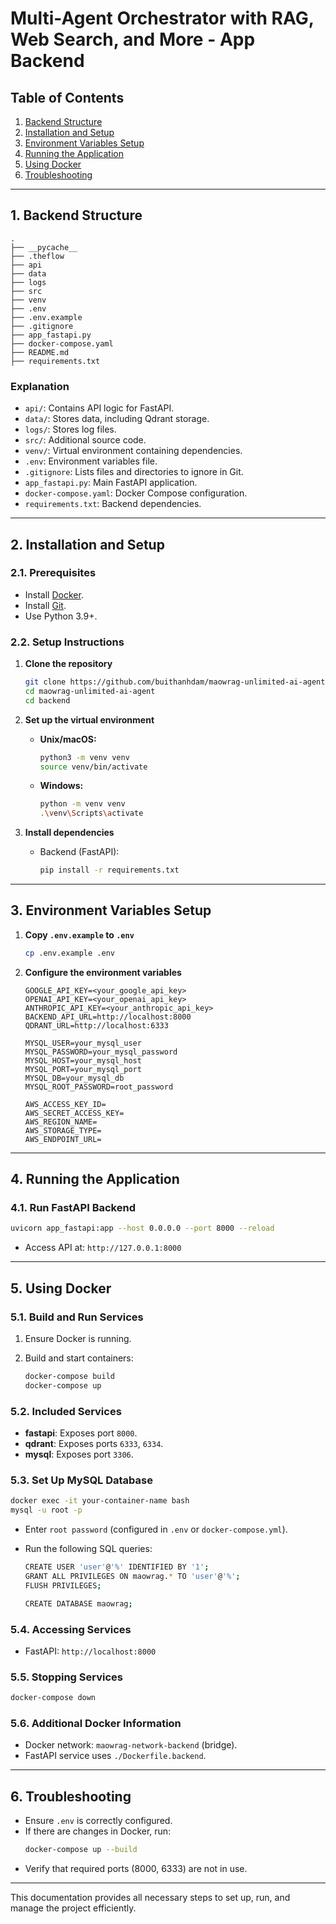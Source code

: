 # Multi-Agent Orchestrator with RAG, Web Search, and More - App Backend

## Table of Contents

1. [Backend Structure](#1-backend-structure)
2. [Installation and Setup](#2-installation-and-setup)
3. [Environment Variables Setup](#3-environment-variables-setup)
4. [Running the Application](#4-running-the-application)
5. [Using Docker](#5-using-docker)
6. [Troubleshooting](#6-troubleshooting)

---

## 1. Backend Structure

```
.
├── __pycache__
├── .theflow
├── api
├── data
├── logs
├── src
├── venv
├── .env
├── .env.example
├── .gitignore
├── app_fastapi.py
├── docker-compose.yaml
├── README.md
├── requirements.txt
```

### Explanation

- `api/`: Contains API logic for FastAPI.
- `data/`: Stores data, including Qdrant storage.
- `logs/`: Stores log files.
- `src/`: Additional source code.
- `venv/`: Virtual environment containing dependencies.
- `.env`: Environment variables file.
- `.gitignore`: Lists files and directories to ignore in Git.
- `app_fastapi.py`: Main FastAPI application.
- `docker-compose.yaml`: Docker Compose configuration.
- `requirements.txt`: Backend dependencies.

---

## 2. Installation and Setup

### 2.1. Prerequisites

- Install [Docker](https://docs.docker.com/get-docker/).
- Install [Git](https://git-scm.com/downloads).
- Use Python 3.9+.

### 2.2. Setup Instructions

1. **Clone the repository**

   ```bash
   git clone https://github.com/buithanhdam/maowrag-unlimited-ai-agent.git
   cd maowrag-unlimited-ai-agent
   cd backend
   ```

2. **Set up the virtual environment**

   - **Unix/macOS:**
     ```bash
     python3 -m venv venv
     source venv/bin/activate
     ```
   - **Windows:**
     ```bash
     python -m venv venv
     .\venv\Scripts\activate
     ```

3. **Install dependencies**
   - Backend (FastAPI):
     ```bash
     pip install -r requirements.txt
     ```

---

## 3. Environment Variables Setup

1. **Copy `.env.example` to `.env`**

   ```bash
   cp .env.example .env
   ```

2. **Configure the environment variables**

   ```plaintext
   GOOGLE_API_KEY=<your_google_api_key>
   OPENAI_API_KEY=<your_openai_api_key>
   ANTHROPIC_API_KEY=<your_anthropic_api_key>
   BACKEND_API_URL=http://localhost:8000
   QDRANT_URL=http://localhost:6333

   MYSQL_USER=your_mysql_user
   MYSQL_PASSWORD=your_mysql_password
   MYSQL_HOST=your_mysql_host
   MYSQL_PORT=your_mysql_port
   MYSQL_DB=your_mysql_db
   MYSQL_ROOT_PASSWORD=root_password

   AWS_ACCESS_KEY_ID=
   AWS_SECRET_ACCESS_KEY=
   AWS_REGION_NAME=
   AWS_STORAGE_TYPE=
   AWS_ENDPOINT_URL=
   ```

---

## 4. Running the Application

### 4.1. Run FastAPI Backend

```bash
uvicorn app_fastapi:app --host 0.0.0.0 --port 8000 --reload
```

- Access API at: `http://127.0.0.1:8000`

---

## 5. Using Docker

### 5.1. Build and Run Services

1. Ensure Docker is running.
2. Build and start containers:

   ```bash
   docker-compose build
   docker-compose up
   ```

### 5.2. Included Services

- **fastapi**: Exposes port `8000`.
- **qdrant**: Exposes ports `6333`, `6334`.
- **mysql**: Exposes port `3306`.

### 5.3. Set Up MySQL Database

```bash
docker exec -it your-container-name bash
mysql -u root -p
```

- Enter `root password` (configured in `.env` or `docker-compose.yml`).
- Run the following SQL queries:

  ```bash
  CREATE USER 'user'@'%' IDENTIFIED BY '1';
  GRANT ALL PRIVILEGES ON maowrag.* TO 'user'@'%';
  FLUSH PRIVILEGES;
  ```
  ```bash
  CREATE DATABASE maowrag;
  ```

### 5.4. Accessing Services

- FastAPI: `http://localhost:8000`

### 5.5. Stopping Services

```bash
docker-compose down
```

### 5.6. Additional Docker Information

- Docker network: `maowrag-network-backend` (bridge).
- FastAPI service uses `./Dockerfile.backend`.

---

## 6. Troubleshooting

- Ensure `.env` is correctly configured.
- If there are changes in Docker, run:
  ```bash
  docker-compose up --build
  ```
- Verify that required ports (8000, 6333) are not in use.

---

This documentation provides all necessary steps to set up, run, and manage the project efficiently.